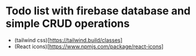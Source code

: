 # Todo list with firebase database and simple CRUD operations

- (tailwind css)[https://tailwind.build/classes]
- (React icons)[https://www.npmjs.com/package/react-icons]
